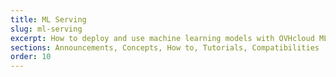 ```yaml
---
title: ML Serving
slug: ml-serving
excerpt: How to deploy and use machine learning models with OVHcloud ML Serving
sections: Announcements, Concepts, How to, Tutorials, Compatibilities
order: 10
---
```


